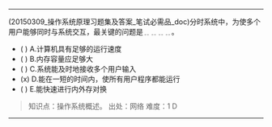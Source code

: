 ---
(20150309_操作系统原理习题集及答案_笔试必需品_doc)分时系统中，为使多个用户能够同时与系统交互，最关键的问题是﹎﹎﹎﹎。
- ( ) A.计算机具有足够的运行速度 
- ( ) B.内存容量应足够大 
- ( ) C.系统能及时地接收多个用户输入 
- (x) D.能在一短的时间内，使所有用户程序都能运行 
- ( ) E.能快速进行内外存对换

> 知识点：操作系统概述。
> 出处：网络
> 难度：1
> D

---
